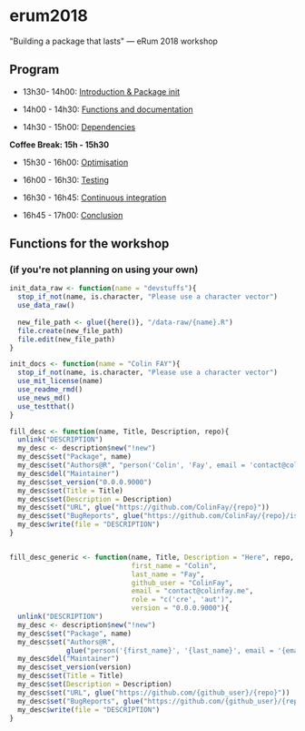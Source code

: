 # erum2018
"Building a package that lasts" — eRum 2018 workshop

## Program

+ 13h30- 14h00: [Introduction & Package init](chap1.pdf)

+ 14h00 - 14h30: [Functions and documentation](chap2.pdf)

+ 14h30 - 15h00: [Dependencies](chap3.pdf)

__Coffee Break: 15h - 15h30__ 

+ 15h30 - 16h00: [Optimisation](chap4.pdf)

+ 16h00 - 16h30: [Testing](chap5.pdf)

+ 16h30 - 16h45: [Continuous integration](chap6.pdf)

+ 16h45 - 17h00: [Conclusion](chap7.pdf)

## Functions for the workshop

### (if you're not planning on using your own)

```r
init_data_raw <- function(name = "devstuffs"){
  stop_if_not(name, is.character, "Please use a character vector")
  use_data_raw()
  
  new_file_path <- glue({here()}, "/data-raw/{name}.R")
  file.create(new_file_path)
  file.edit(new_file_path)
}

init_docs <- function(name = "Colin FAY"){
  stop_if_not(name, is.character, "Please use a character vector")
  use_mit_license(name)
  use_readme_rmd()
  use_news_md()
  use_testthat()
}

fill_desc <- function(name, Title, Description, repo){
  unlink("DESCRIPTION")
  my_desc <- description$new("!new")
  my_desc$set("Package", name)
  my_desc$set("Authors@R", "person('Colin', 'Fay', email = 'contact@colinfay.me', role = c('cre', 'aut'))")
  my_desc$del("Maintainer")
  my_desc$set_version("0.0.0.9000")
  my_desc$set(Title = Title)
  my_desc$set(Description = Description)
  my_desc$set("URL", glue("https://github.com/ColinFay/{repo}"))
  my_desc$set("BugReports", glue("https://github.com/ColinFay/{repo}/issues"))
  my_desc$write(file = "DESCRIPTION")
}


fill_desc_generic <- function(name, Title, Description = "Here", repo,
                              first_name = "Colin",
                              last_name = "Fay",
                              github_user = "ColinFay",
                              email = "contact@colinfay.me",
                              role = "c('cre', 'aut')",
                              version = "0.0.0.9000"){
  unlink("DESCRIPTION")
  my_desc <- description$new("!new")
  my_desc$set("Package", name)
  my_desc$set("Authors@R",
              glue("person('{first_name}', '{last_name}', email = '{email}', role = {role})"))
  my_desc$del("Maintainer")
  my_desc$set_version(version)
  my_desc$set(Title = Title)
  my_desc$set(Description = Description)
  my_desc$set("URL", glue("https://github.com/{github_user}/{repo}"))
  my_desc$set("BugReports", glue("https://github.com/{github_user}/{repo}/issues"))
  my_desc$write(file = "DESCRIPTION")
}
```

